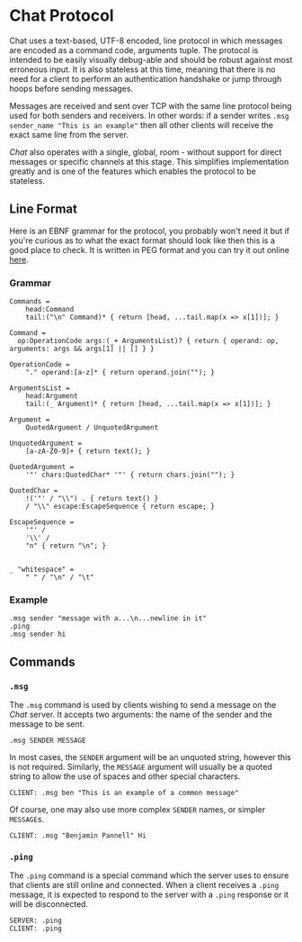 # Chat Protocol

Chat uses a text-based, UTF-8 encoded, line protocol in which messages are encoded as a command code, arguments tuple.
The protocol is intended to be easily visually debug-able and should be robust against most erroneous input. It is also
stateless at this time, meaning that there is no need for a client to perform an authentication handshake or jump through
hoops before sending messages.

Messages are received and sent over TCP with the same line protocol being used for both senders and receivers. In other
words: if a sender writes `.msg sender_name "This is an example"` then all other clients will receive the exact same
line from the server.

*Chat* also operates with a single, global, room - without support for direct messages or specific channels at this
stage. This simplifies implementation greatly and is one of the features which enables the protocol to be stateless.

## Line Format
Here is an EBNF grammar for the protocol, you probably won't need it but if you're curious as to what the exact format
should look like then this is a good place to check. It is written in PEG format and you can try it out online
[here](https://pegjs.org/online).

### Grammar
```peg
Commands =
	head:Command
	tail:("\n" Command)* { return [head, ...tail.map(x => x[1])]; }

Command =
  op:OperationCode args:(_+ ArgumentsList)? { return { operand: op, arguments: args && args[1] || [] } }

OperationCode =
    "." operand:[a-z]* { return operand.join(""); }

ArgumentsList =
    head:Argument
    tail:(_ Argument)* { return [head, ...tail.map(x => x[1])]; }

Argument =
    QuotedArgument / UnquotedArgument

UnquotedArgument =
    [a-zA-Z0-9]+ { return text(); }

QuotedArgument =
    '"' chars:QuotedChar* '"' { return chars.join(""); }

QuotedChar =
    !('"' / "\\") . { return text() }
    / "\\" escape:EscapeSequence { return escape; }

EscapeSequence =
    '"' /
    '\\' /
    "n" { return "\n"; }


_ "whitespace" =
    " " / "\n" / "\t"
```

### Example
```
.msg sender "message with a...\n...newline in it"
.ping
.msg sender hi
```

## Commands

### `.msg`
The `.msg` command is used by clients wishing to send a message on the *Chat* server. It accepts two arguments: the name
of the sender and the message to be sent.

```
.msg SENDER MESSAGE
```

In most cases, the `SENDER` argument will be an unquoted string, however this is not required. Similarly, the `MESSAGE`
argument will usually be a quoted string to allow the use of spaces and other special characters.

```
CLIENT: .msg ben "This is an example of a common message"
```

Of course, one may also use more complex `SENDER` names, or simpler `MESSAGE`s.

```
CLIENT: .msg "Benjamin Pannell" Hi
```

### `.ping`
The `.ping` command is a special command which the server uses to ensure that clients are still online and connected.
When a client receives a `.ping` message, it is expected to respond to the server with a `.ping` response or it will
be disconnected.

```
SERVER: .ping
CLIENT: .ping
```